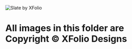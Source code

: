 ![Slate by XFolio][1]

# All images in this folder are Copyright © XFolio Designs

[1]: https://image.ibb.co/ktL68d/slate.png
